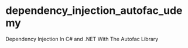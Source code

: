 # dependency_injection_autofac_udemy

Dependency Injection In C# and .NET With The Autofac Library 
